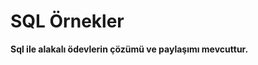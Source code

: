 # SQL Örnekler


<style>
  .b{
  background-color : blue
  }
</style>
<b>Sql ile alakalı ödevlerin çözümü ve paylaşımı mevcuttur. </b>
